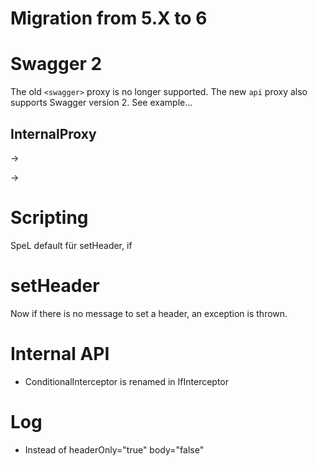 # Migration from 5.X to 6

# Swagger 2

The old `<swagger>` proxy is no longer supported. The new `api` proxy also supports Swagger version 2.
See example...

## InternalProxy

<internalProxy name="foo"/>  -> <api name="foo"></api>

<target url="service:a"/> -> <target url="service://a"/>

# Scripting

SpeL default für setHeader, if

# setHeader

Now if there is no message to set a header, an exception is thrown.

# Internal API

- ConditionalInterceptor is renamed in IfInterceptor

# Log

- Instead of headerOnly="true" body="false"